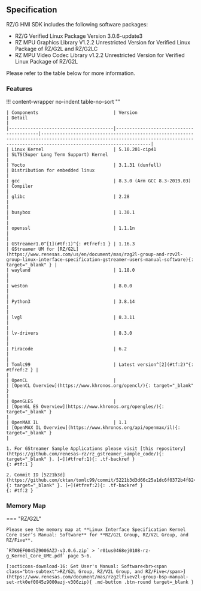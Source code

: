 ## Specification

RZ/G HMI SDK includes the following software packages:

* RZ/G Verified Linux Package Version 3.0.6-update3
* RZ MPU Graphics Library V1.2.2 Unrestricted Version for Verified Linux Package of RZ/G2L and RZ/G2LC
* RZ MPU Video Codec Library v1.2.2 Unrestricted Version for Verified Linux Package of RZ/G2L

Please refer to the table below for more information.


### Features

!!! content-wrapper no-indent table-no-sort ""

    | Components                            | Version                                 | Detail                                                                                                                                                                              |
    |---------------------------------------|-----------------------------------------|-------------------------------------------------------------------------------------------------------------------------------------------------------------------------------------|
    | Linux Kernel                          | 5.10.201-cip41                          | SLTS(Super Long Term Support) Kernel                                                                                                                                                |
    | Yocto                                 | 3.1.31 (dunfell)                        | Distribution for embedded linux                                                                                                                                                     |
    | gcc                                   | 8.3.0 (Arm GCC 8.3-2019.03)             | Compiler                                                                                                                                                                            |
    | glibc                                 | 2.28                                    |                                                                                                                                                                                     |
    | busybox                               | 1.30.1                                  |                                                                                                                                                                                     |
    | openssl                               | 1.1.1n                                  |                                                                                                                                                                                     |
    | GStreamer1.0^[1](#tf:1)^{: #tfref:1 } | 1.16.3                                  | GStreamer UM for [RZ/G2L](https://www.renesas.com/us/en/document/mas/rzg2l-group-and-rzv2l-group-linux-interface-specification-gstreamer-users-manual-software){: target="_blank" } |
    | wayland                               | 1.18.0                                  |                                                                                                                                                                                     |
    | weston                                | 8.0.0                                   |                                                                                                                                                                                     |
    | Python3                               | 3.8.14                                  |                                                                                                                                                                                     |
    | lvgl                                  | 8.3.11                                  |                                                                                                                                                                                     |
    | lv-drivers                            | 8.3.0                                   |                                                                                                                                                                                     |
    | Firacode                              | 6.2                                     |                                                                                                                                                                                     |
    | Tomlc99                               | Latest version^[2](#tf:2)^{: #tfref:2 } |                                                                                                                                                                                     |
    | OpenCL                                |                                         | [OpenCL Overview](https://www.khronos.org/opencl/){: target="_blank" }                                                                                                              |
    | OpenGLES                              |                                         | [OpenGL ES Overview](https://www.khronos.org/opengles/){: target="_blank" }                                                                                                         |
    | OpenMAX IL                            | 1.1                                     | [OpenMAX IL Overview](https://www.khronos.org/api/openmax/il){: target="_blank" }                                                                                                   |

    1. For GStreamer Sample Applications please visit [this repository](https://github.com/renesas-rz/rz_gstreamer_sample_code/){: target="_blank" }. [↩](#tfref:1){: .tf-backref }
    {: #tf:1 }

    2. Commit ID [5221b3d](https://github.com/cktan/tomlc99/commit/5221b3d3d66c25a1dc6f0372b4f824f1202fe398){: target="_blank" }. [↩](#tfref:2){: .tf-backref }
    {: #tf:2 }

### Memory Map

=== "RZ/G2L"

    Please see the memory map at **Linux Interface Specification Kernel Core User’s Manual: Software** for **RZ/G2L Group, RZ/V2L Group, and RZ/Five**.

    `RTK0EF0045Z9006AZJ-v3.0.6.zip` > `r01us0468ej0108-rz-g_Kernel_Core_UME.pdf` page 5-6.

    [:octicons-download-16: Get User's Manual: Software<br><span class="btn-subtext">RZ/G2L Group, RZ/V2L Group, and RZ/Five</span>](https://www.renesas.com/document/mas/rzg2lfivev2l-group-bsp-manual-set-rtk0ef0045z9000azj-v306zip){ .md-button .btn-round target=_blank }
